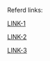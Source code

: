 

Referd links:

[LINK-1](https://github.com/hamidrezafahimi/ai_basix/blob/master/notes/RL/Q-Learning)

[LINK-2](https://github.com/hamidrezafahimi/ai_basix/blob/master/data/figs/)

[LINK-3](https://blog.faradars.org/reinforcement-learning-and-q-learning/)